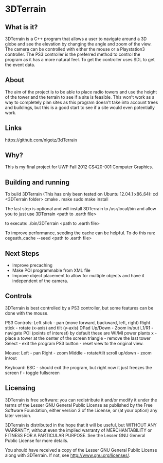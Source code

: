 3DTerrain
=========

What is it?
-----------
3DTerrain is a C++ program that allows a user to navigate around a 3D globe and see the elevation by changing the angle and zoom of the view. The camera can be controlled with either the mouse or a Playstation3 controller. The PS3 controller is the preferred method to control the program as it has a more natural feel. To get the controller uses SDL to get the event data.

About
-----
The aim of the project is to be able to place radio towers and use the height of the tower and the terrain to see if a site is feasible. This won't work as a way to completely plan sites as this program doesn't take into account trees and buildings, but this is a good start to see if a site would even potentially work.

Links
-----
<https://github.com/nlgotz/3dTerrain>

Why?
----
This is my final project for UWP Fall 2012 CS420-001 Computer Graphics.

Building and running
--------------------
To build 3DTerrain (This has only been tested on Ubuntu 12.04.1 x86_64):
cd <3DTerrain folder>
cmake .
make
sudo make install

The last step is optional and will install 3DTerrain to /usr/local/bin and allow you to just use 3DTerrain <path to .earth file> 

to execute:
./bin/3DTerrain <path to .earth file>

To improve performance, seeding the cache can be helpful. To do this run:
osgeath_cache --seed <path to .earth file>

Next Steps
----------
- Improve precaching
- Make POI programmable from XML file
- Improve object placement to allow for multiple objects and have it independent of the camera.

Controls
--------
3DTerrain is best controlled by a PS3 controller, but some features can be done with the mouse.

PS3 Controls:
Left stick - pan (move forward, backward, left, right)
Right stick - rotate (x-axis) and tilt (y-axis)
DPad Up/Down - Zoom in/out
L1/R1 - navigate POI (points of interest) by default these are WI/MI power plants
x - place a tower at the center of the screen
triangle - remove the last tower
Select - exit the program
PS3 button - reset view to the original view.

Mouse:
Left - pan
Right - zoom
Middle - rotate/tilt
scroll up/down - zoom in/out

Keyboard:
ESC - should exit the program, but right now it just freezes the screen
f - toggle fullscreen

Licensing
---------
3DTerrain is free software: you can redistribute it and/or modify
it under the terms of the Lesser GNU General Public License as published by
the Free Software Foundation, either version 3 of the License, or
(at your option) any later version.

3DTerrain is distributed in the hope that it will be useful,
but WITHOUT ANY WARRANTY; without even the implied warranty of
MERCHANTABILITY or FITNESS FOR A PARTICULAR PURPOSE.  See the
Lesser GNU General Public License for more details.

You should have received a copy of the Lesser GNU General Public License
along with 3DTerrain.  If not, see <http://www.gnu.org/licenses/>.
